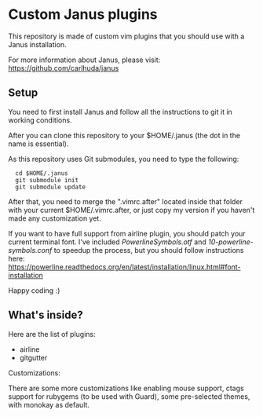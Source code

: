 Custom Janus plugins
====================

This repository is made of custom vim plugins that you should use with a
Janus installation.

For more information about Janus, please visit:
https://github.com/carlhuda/janus

Setup
-----

You need to first install Janus and follow all the instructions to git
it in working conditions.

After you can clone this repository to your $HOME/.janus (the dot in
the name is essential).

As this repository uses Git submodules, you need to type the following:

```
  cd $HOME/.janus
  git submodule init
  git submodule update
```

After that, you need to merge the ".vimrc.after" located inside that
folder with your current $HOME/.vimrc.after, or just copy my version if
you haven't made any customization yet.

If you want to have full support from airline plugin, you should patch
your current terminal font. I've included *PowerlineSymbols.otf* and *10-powerline-symbols.conf*
to speedup the process, but you should follow instructions here: 
https://powerline.readthedocs.org/en/latest/installation/linux.html#font-installation

Happy coding :)

What's inside?
--------------

Here are the list of plugins:

* airline
* gitgutter

Customizations:

There are some more customizations like enabling mouse support, ctags
support for rubygems (to be used with Guard), some pre-selected themes,
with monokay as default.
